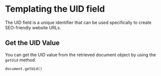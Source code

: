 # Templating the UID field

The UID field is a unique identifier that can be used specifically to create SEO-friendly website URLs.

## Get the UID Value

You can get the UID value from the retrieved document object by using the `getUid` method.

```
document.getUid()
```
